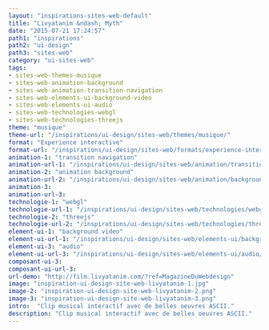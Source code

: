 ```yaml
---
layout: "inspirations-sites-web-default"
title: "Livyatanim &ndash; Myth"
date: "2015-07-21 17:24:57"
path1: "inspirations"
path2: "ui-design"
path3: "sites-web"
category: "ui-sites-web"
tags:
- sites-web-themes-musique
- sites-web-animation-background
- sites-web-animation-transition-navigation
- sites-web-elements-ui-background-video
- sites-web-elements-ui-audio
- sites-web-technologies-webgl
- sites-web-technologies-threejs
theme: "musique"
theme-url: "/inspirations/ui-design/sites-web/themes/musique/"
format: "Experience interactive"
format-url: "/inspirations/ui-design/sites-web/formats/experience-interactive/"
animation-1: "transition navigation"
animation-url-1: "/inspirations/ui-design/sites-web/animation/transition-navigation/"
animation-2: "animation background"
animation-url-2: "/inspirations/ui-design/sites-web/animation/background/"
animation-3:
animation-url-3:
technologie-1: "webgl"
technologie-url-1: "/inspirations/ui-design/sites-web/technologies/webgl/"
technologie-2: "threejs"
technologie-url-2: "/inspirations/ui-design/sites-web/technologies/threejs/"
element-ui-1: "background video"
element-ui-url-1: "/inspirations/ui-design/sites-web/elements-ui/background-video/"
element-ui-3: "audio"
element-ui-url-3: "/inspirations/ui-design/sites-web/elements-ui/audio/"
composant-ui-3:
composant-ui-url-3:
url-demo: "http://film.livyatanim.com/?ref=MagazineDuWebdesign"
image: "inspiration-ui-design-site-web-livyatanim-1.jpg"
image-2: "inspiration-ui-design-site-web-livyatanim-2.png"
image-3: "inspiration-ui-design-site-web-livyatanim-3.png"
intro:  "Clip musical interactif avec de belles oeuvres ASCII."
description: "Clip musical interactif avec de belles oeuvres ASCII."
---
```

